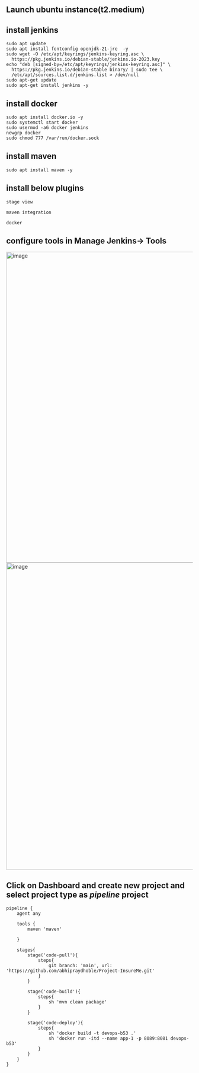 ## Launch ubuntu instance(t2.medium)

## install jenkins
````
sudo apt update
sudo apt install fontconfig openjdk-21-jre  -y
sudo wget -O /etc/apt/keyrings/jenkins-keyring.asc \
  https://pkg.jenkins.io/debian-stable/jenkins.io-2023.key
echo "deb [signed-by=/etc/apt/keyrings/jenkins-keyring.asc]" \
  https://pkg.jenkins.io/debian-stable binary/ | sudo tee \
  /etc/apt/sources.list.d/jenkins.list > /dev/null
sudo apt-get update
sudo apt-get install jenkins -y
````
## install docker
````
sudo apt install docker.io -y
sudo systemctl start docker
sudo usermod -aG docker jenkins
newgrp docker
sudo chmod 777 /var/run/docker.sock
````
## install maven
````
sudo apt install maven -y
````
## install below plugins
````
stage view
````
````
maven integration
````
````
docker
````

## configure tools in Manage Jenkins-> Tools
<img width="1920" height="836" alt="image" src="https://github.com/user-attachments/assets/15c89fa2-5e98-432e-9687-9b8ead0edafa" />
<img width="1917" height="826" alt="image" src="https://github.com/user-attachments/assets/21c55a7c-0fe7-49f6-bf26-e7c547692e1c" />

## Click on Dashboard and create new project and select project type as *pipeline* project



```pipeline
pipeline {
    agent any

    tools {
        maven 'maven'
        
    }
    
    stages{
        stage('code-pull'){
            steps{
                git branch: 'main', url: 'https://github.com/abhipraydhoble/Project-InsureMe.git'
            }
        }

        stage('code-build'){
            steps{
                sh 'mvn clean package'
            }
        }

        stage('code-deploy'){
            steps{
                sh 'docker build -t devops-b53 .'
                sh 'docker run -itd --name app-1 -p 8089:8081 devops-b53'
            }
        }
    }
}
```
